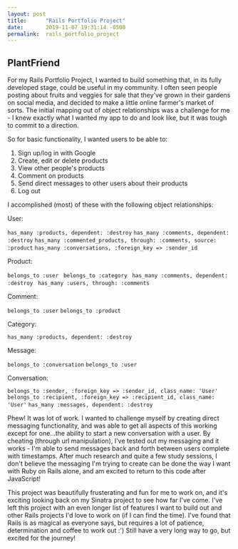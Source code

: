 ```yaml
---
layout: post
title:      "Rails Portfolio Project"
date:       2019-11-07 19:31:14 -0500
permalink:  rails_portfolio_project
---
```



## PlantFriend

For my Rails Portfolio Project, I wanted to build something that, in its fully developed stage, could be useful in my community. I often seen people posting about fruits and veggies for sale that they've grown in their gardens on social media, and decided to make a little online farmer's market of sorts. The initial mapping out of object relationships was a challenge for me - I knew exactly what I wanted my app to do and look like, but it was tough to commit to a direction.

So for basic functionality, I wanted users to be able to:

1. Sign up/log in with Google
2. Create, edit or delete products
3. View other people's products
4. Comment on products
5. Send direct messages to other users about their products
6. Log out

I accomplished (most) of these with the following object relationships:

User:

`has_many :products, dependent: :destroy`
`has_many :comments, dependent: :destroy`
`has_many :commented_products, through: :comments, source: :product`
`has_many :conversations, :foreign_key => :sender_id`
		
Product:

`belongs_to :user`
` belongs_to :category`
` has_many :comments, dependent: :destroy`
` has_many :users, through: :comments`

Comment: 

`belongs_to :user`
`belongs_to :product`

Category:

`has_many :products, dependent: :destroy`

Message:

`belongs_to :conversation`
`belongs_to :user`

Conversation:

`belongs_to :sender, :foreign_key => :sender_id, class_name: 'User'`
`belongs_to :recipient, :foreign_key => :recipient_id, class_name: 'User'`
`has_many :messages, dependent: :destroy`

Phew! It was lot of work. I wanted to challenge myself by creating direct messaging functionality, and was able to get all aspects of this working except for one...the ability to start a new conversation with a user. By cheating (through url manipulation), I've tested out my messaging and it works - I'm able to send messages back and forth between users complete with timestamps. After much research and quite a few study sessions, I don't believe the messaging I'm trying to create can be done the way I want with Ruby on Rails alone, and am excited to return to this code after JavaScript!

This project was beautifully frusterating and fun for me to work on, and it's exciting looking back on my Sinatra project to see how far I've come. I've left this project with an even longer list of features I want to build out and other Rails projects I'd love to work on (if I can find the time). I've found that Rails is as magical as everyone says, but requires a lot of patience, determination and coffee to work out :') Still have a very long way to go, but excited for the journey!






